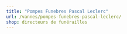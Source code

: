 ```yaml
---
title: "Pompes Funebres Pascal Leclerc"
url: /vannes/pompes-funebres-pascal-leclerc/
shop: directeurs de funérailles
---
```

